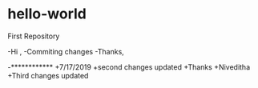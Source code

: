 # hello-world
First Repository

-Hi ,
-Commiting changes 
-Thanks,

-************
+7/17/2019
+second changes updated 
+Thanks
+Niveditha
+Third changes updated 
